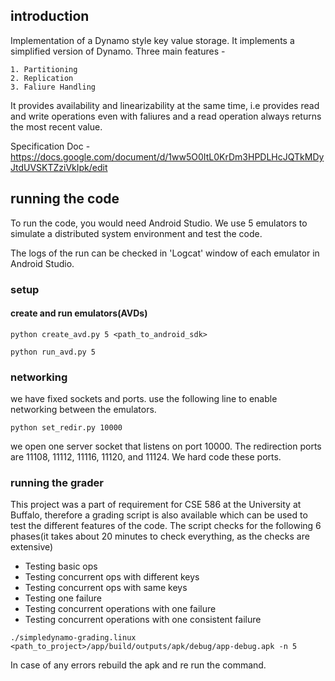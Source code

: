 ## introduction

Implementation of a Dynamo style key value storage. It implements a simplified version of Dynamo.
Three main features - 

    1. Partitioning
    2. Replication
    3. Faliure Handling

It provides availability and linearizability at the same time, i.e provides read and write operations even with faliures and a read operation always returns the most recent value.

Specification Doc - https://docs.google.com/document/d/1ww5O0ItL0KrDm3HPDLHcJQTkMDyJtdUVSKTZziVkIpk/edit


## running the code

To run the code, you would need Android Studio. We use 5 emulators to simulate a distributed system environment and test the code. 

The logs of the run can be checked in 'Logcat' window of each emulator in Android Studio. 

### setup

#### create and run emulators(AVDs)

`python create_avd.py 5 <path_to_android_sdk>`

`python run_avd.py 5`

### networking

we have fixed sockets and ports. use the following line to enable networking between the emulators. 

`python set_redir.py 10000`

we open one server socket that listens on port 10000. The redirection ports are 11108, 11112, 11116, 11120, and 11124. We hard code these ports.

### running the grader

This project was a part of requirement for CSE 586 at the University at Buffalo, therefore a grading script is also available which can be used to test the different features of the code. The script checks for the following 6 phases(it takes about 20 minutes to check everything, as the checks are extensive)

- Testing basic ops
- Testing concurrent ops with different keys
- Testing concurrent ops with same keys
- Testing one failure
- Testing concurrent operations with one failure
- Testing concurrent operations with one consistent failure


`./simpledynamo-grading.linux <path_to_project>/app/build/outputs/apk/debug/app-debug.apk -n 5`

In case of any errors rebuild the apk and re run the command.
